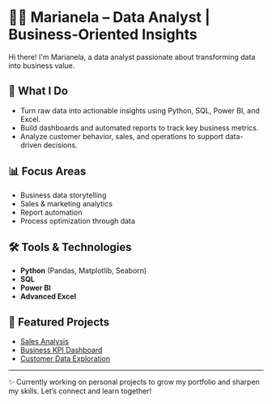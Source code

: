 # 👩‍💻 Marianela – Data Analyst | Business-Oriented Insights

Hi there! I'm Marianela, a data analyst passionate about transforming data into business value.

## 🚀 What I Do
- Turn raw data into actionable insights using Python, SQL, Power BI, and Excel.
- Build dashboards and automated reports to track key business metrics.
- Analyze customer behavior, sales, and operations to support data-driven decisions.

## 📊 Focus Areas
- Business data storytelling
- Sales & marketing analytics
- Report automation
- Process optimization through data

## 🛠️ Tools & Technologies
- **Python** (Pandas, Matplotlib, Seaborn)
- **SQL** 
- **Power BI** 
- **Advanced Excel**

## 📂 Featured Projects
- [Sales Analysis](#)  
- [Business KPI Dashboard](#)  
- [Customer Data Exploration](#)

---

✨ Currently working on personal projects to grow my portfolio and sharpen my skills.
Let’s connect and learn together!
